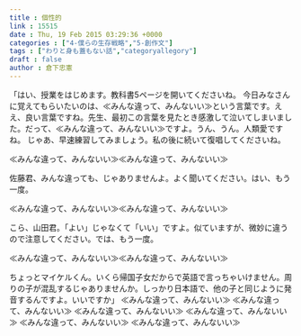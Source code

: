 ```yaml
---
title : 個性的
link : 15515
date : Thu, 19 Feb 2015 03:29:36 +0000
categories : ["4-僕らの生存戦略","5-創作文"]
tags : ["わりと身も蓋もない話","categoryallegory"]
draft : false
author : 倉下忠憲
---
```


「はい、授業をはじめます。教科書5ページを開いてくださいね。
今日みなさんに覚えてもらいたいのは、≪みんな違って、みんないい≫という言葉です。ええ、良い言葉ですね。先生、最初この言葉を見たとき感激して泣いてしまいました。だって、≪みんな違って、みんないい≫ですよ。うん、うん。人類愛ですね。
じゃあ、早速練習してみましょう。私の後に続いて復唱してくださいね。

≪みんな違って、みんないい≫≪みんな違って、みんないい≫

佐藤君、みんな違っても、じゃありませんよ。よく聞いてください。はい、もう一度。

≪みんな違って、みんないい≫≪みんな違って、みんないい≫

こら、山田君。「よい」じゃなくて「いい」ですよ。似ていますが、微妙に違うので注意してください。では、もう一度。

≪みんな違って、みんないい≫≪みんな違って、みんないい≫

ちょっとマイケルくん。いくら帰国子女だからで英語で言っちゃいけません。周りの子が混乱するじゃありませんか。しっかり日本語で、他の子と同じように発音するんですよ。いいですか」
≪みんな違って、みんないい≫
≪みんな違って、みんないい≫
≪みんな違って、みんないい≫
≪みんな違って、みんないい≫
≪みんな違って、みんないい≫
≪みんな違って、みんないい≫